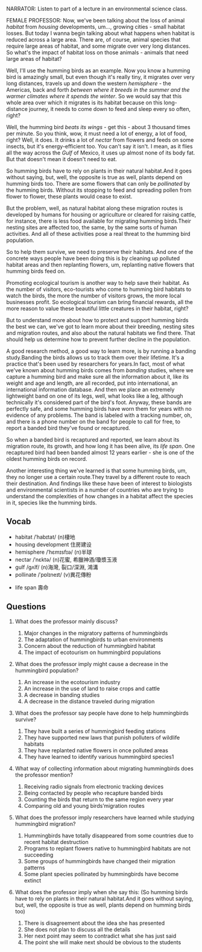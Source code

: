 NARRATOR: Listen to part of a lecture in an environmental science class.

FEMALE PROFESSOR: Now, we've been talking about the loss of animal *habitat* from *housing* developments, um..., growing cities - small habitat losses. But today I wanna begin talking about what happens when habitat is reduced across a large area. There are, of course, animal species that require large areas of habitat, and some migrate over very long distances. So what's the impact of habitat loss on those animals - animals that need large areas of habitat?

Well, I'll use the humming birds as an example. Now you know a humming bird is amazingly small, but even though it's really tiny, it migrates over very long distances, travels up and down the western *hemisphere* - the Americas, back and forth *between where it breeds in the summer and the warmer climates where it spends the winter*. So we would say that this whole area over which it migrates is its habitat because on this long-distance journey, it needs to come down to feed and sleep every so often, right?

Well, the humming bird *beats its wings* - get this - about 3 thousand times per minute. So you think, wow, it must need a lot of energy, a lot of food, right? Well, it does. It drinks a lot of *nectar* from flowers and feeds on some insects, but it's energy-efficient too. You can't say it isn't. I mean, as it flies all the way across the *Gulf* of Mexico, it uses up almost none of its body fat. But that doesn't mean it doesn't need to eat.

So humming birds have to rely on plants in their natural habitat.And it goes without saying, but, well, the opposite is true as well, plants depend on humming birds too. There are some flowers that can only be *pollinated* by the humming birds. Without its stopping to feed and spreading pollen from flower to flower, these plants would cease to exist.

But the problem, well, as natural habitat along these migration routes is developed by humans for housing or agriculture or cleared for raising cattle, for instance, there is less food available for migrating humming birds.Their nesting sites are affected too, the same, by the same sorts of human activities. And all of these activities pose a real threat to the humming bird population.

So to help them survive, we need to preserve their habitats. And one of the concrete ways people have been doing this is by cleaning up polluted habitat areas and then replanting flowers, um, replanting native flowers that humming birds feed on.

Promoting ecological tourism is another way to help save their habitat. As the number of visitors, eco-tourists who come to humming bird habitats to watch the birds, the more the number of visitors grows, the more local businesses profit. So ecological tourism can bring financial rewards, all the more reason to value these beautiful little creatures in their habitat, right?

But to understand more about how to protect and support humming birds the best we can, we've got to learn more about their breeding, nesting sites and migration routes, and also about the natural habitats we find there. That should help us determine how to prevent further decline in the population.

A good research method, a good way to learn more, is by running a banding study.Banding the birds allows us to track them over their lifetime. It's a practice that's been used by researchers for years.In fact, most of what we've known about humming birds comes from *banding* studies, where we capture a humming bird and make sure all the information about it, like its weight and age and length, are all recorded, put into international, an international information database. And then we place an extremely lightweight band on one of its legs, well, what looks like a leg, although technically it's considered part of the bird's foot. Anyway, these bands are perfectly safe, and some humming birds have worn them for years with no evidence of any problems. The band is labeled with a tracking number, oh, and there is a phone number on the band for people to call for free, to report a banded bird they've found or recaptured.

So when a banded bird is recaptured and reported, we learn about its migration route, its growth, and how long it has been alive, its *life span*. One recaptured bird had been banded almost 12 years earlier - she is one of the oldest humming birds on record.

Another interesting thing we've learned is that some humming birds, um, they no longer use a certain route.They travel by a different route to reach their destination. And findings like these have been of interest to biologists and environmental scientists in a number of countries who are trying to understand the complexities of how changes in a habitat affect the species in it, species like the humming birds.

## Vocab
- habitat /ˈhabɪtat/ (n)棲地
- housing development 住房建设
- hemisphere /ˈhɛmɪsfɪə/ (n)半球
- nectar /ˈnɛktə/ (n)花蜜, 希臘神酒/瓊漿玉液
- gulf /ɡʌlf/ (n)海灣, 裂口/深淵, 鴻溝
- pollinate /ˈpɒlɪneɪt/ (v)異花傳粉
+ life span 壽命

## Questions

1. What does the professor mainly discuss? 
	1. Major changes in the migratory patterns of hummingbirds
	1. The adaptation of hummingbirds to urban environments
	1. Concern about the reduction of hummingbird habitat
	1. The impact of ecotourism on hummingbird populations

2. What does the professor imply might cause a decrease in the hummingbird population? 
	1. An increase in the ecotourism industry
	1. An increase in the use of land to raise crops and cattle
	1. A decrease in banding studies
	1. A decrease in the distance traveled during migration

3. What does the professor say people have done to help hummingbirds survive? 
	1. They have built a series of hummingbird feeding stations
	1. They have supported new laws that punish polluters of wildlife habitats
	1. They have replanted native flowers in once polluted areas
	1. They have learned to identify various hummingbird species1

4. What way of collecting information about migrating hummingbirds does the professor mention? 
	1. Receiving radio signals from electronic tracking devices
	1. Being contacted by people who recapture banded birds
	1. Counting the birds that return to the same region every year
	1. Comparing old and young birds’migration routes

5. What does the professor imply researchers have learned while studying hummingbird migration? 
	1. Hummingbirds have totally disappeared from some countries due to recent habitat destruction
	1. Programs to replant flowers native to hummingbird habitats are not succeeding
	1. Some groups of hummingbirds have changed their migration patterns
	1. Some plant species pollinated by hummingbirds have become extinct

6. What does the professor imply when she say this: (So humming birds have to rely on plants in their natural habitat.And it goes without saying, but, well, the opposite is true as well, plants depend on humming birds too)
	1. There is disagreement about the idea she has presented
	1. She does not plan to discuss all the details
	1. Her next point may seem to contradict what she has just said
	1. The point she will make next should be obvious to the students

